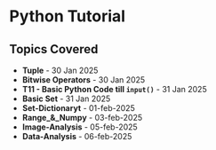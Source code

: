# Python Tutorial

## Topics Covered
- **Tuple** - 30 Jan 2025  
- **Bitwise Operators** - 30 Jan 2025  
- **T11 - Basic Python Code till `input()`** - 31 Jan 2025  
- **Basic Set** - 31 Jan 2025  
- **Set-Dictionaryt** - 01-feb-2025
- **Range_&_Numpy** - 03-feb-2025
- **Image-Analysis** - 05-feb-2025
- **Data-Analysis** - 06-feb-2025
